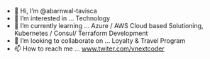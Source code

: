 - 👋 Hi, I’m @abarnwal-tavisca
- 👀 I’m interested in ... Technology
- 🌱 I’m currently learning ... Azure / AWS Cloud based Solutioning, Kubernetes / Consul/ Terraform Development
- 💞️ I’m looking to collaborate on ... Loyalty & Travel Program
- 📫 How to reach me ... www.twiter.com/vnextcoder

<!---
abarnwal-tavisca/abarnwal-tavisca is a ✨ special ✨ repository because its `README.md` (this file) appears on your GitHub profile.
You can click the Preview link to take a look at your changes.
--->
